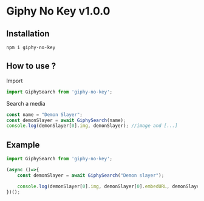 # Giphy No Key v1.0.0

## Installation

```
npm i giphy-no-key
```

## How to use ?
Import

```js
import GiphySearch from 'giphy-no-key';
```

Search a media

```js
const name = "Demon Slayer";
const demonSlayer = await GiphySearch(name);
console.log(demonSlayer[0].img, demonSlayer); //image and [...]
```

## Example

```js
import GiphySearch from 'giphy-no-key';

(async ()=>{
    const demonSlayer = await GiphySearch("Demon slayer");

    console.log(demonSlayer[0].img, demonSlayer[0].embedURL, demonSlayer[0].embed);
})();
```